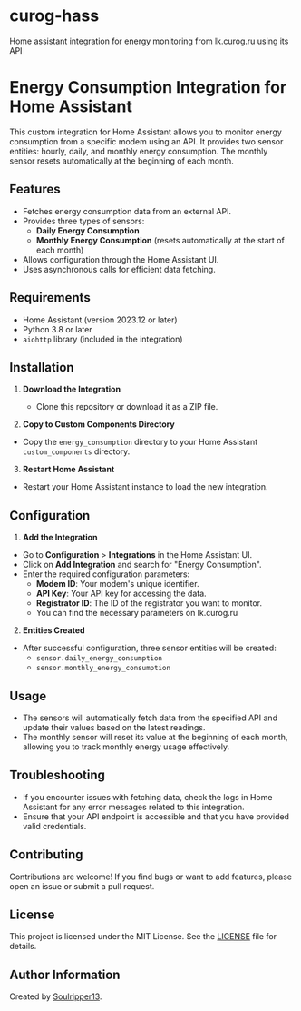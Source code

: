 # curog-hass
Home assistant integration for energy monitoring from lk.curog.ru using its API
# Energy Consumption Integration for Home Assistant

This custom integration for Home Assistant allows you to monitor energy consumption from a specific modem using an API. It provides two sensor entities: hourly, daily, and monthly energy consumption. The monthly sensor resets automatically at the beginning of each month.

## Features

- Fetches energy consumption data from an external API.
- Provides three types of sensors:
  - **Daily Energy Consumption**
  - **Monthly Energy Consumption** (resets automatically at the start of each month)
- Allows configuration through the Home Assistant UI.
- Uses asynchronous calls for efficient data fetching.

## Requirements

- Home Assistant (version 2023.12 or later)
- Python 3.8 or later
- `aiohttp` library (included in the integration)

## Installation

1. **Download the Integration**
   - Clone this repository or download it as a ZIP file.

2. **Copy to Custom Components Directory**
- Copy the `energy_consumption` directory to your Home Assistant `custom_components` directory.


3. **Restart Home Assistant**
- Restart your Home Assistant instance to load the new integration.

## Configuration

1. **Add the Integration**
- Go to **Configuration** > **Integrations** in the Home Assistant UI.
- Click on **Add Integration** and search for "Energy Consumption".
- Enter the required configuration parameters:
  - **Modem ID**: Your modem's unique identifier.
  - **API Key**: Your API key for accessing the data.
  - **Registrator ID**: The ID of the registrator you want to monitor.
  - You can find the necessary parameters on lk.curog.ru
    


2. **Entities Created**
- After successful configuration, three sensor entities will be created:
  - `sensor.daily_energy_consumption`
  - `sensor.monthly_energy_consumption`

## Usage

- The sensors will automatically fetch data from the specified API and update their values based on the latest readings.
- The monthly sensor will reset its value at the beginning of each month, allowing you to track monthly energy usage effectively.

## Troubleshooting

- If you encounter issues with fetching data, check the logs in Home Assistant for any error messages related to this integration.
- Ensure that your API endpoint is accessible and that you have provided valid credentials.

## Contributing

Contributions are welcome! If you find bugs or want to add features, please open an issue or submit a pull request.

## License

This project is licensed under the MIT License. See the [LICENSE](LICENSE) file for details.

## Author Information

Created by [Soulripper13](https://github.com/soulripper13).



